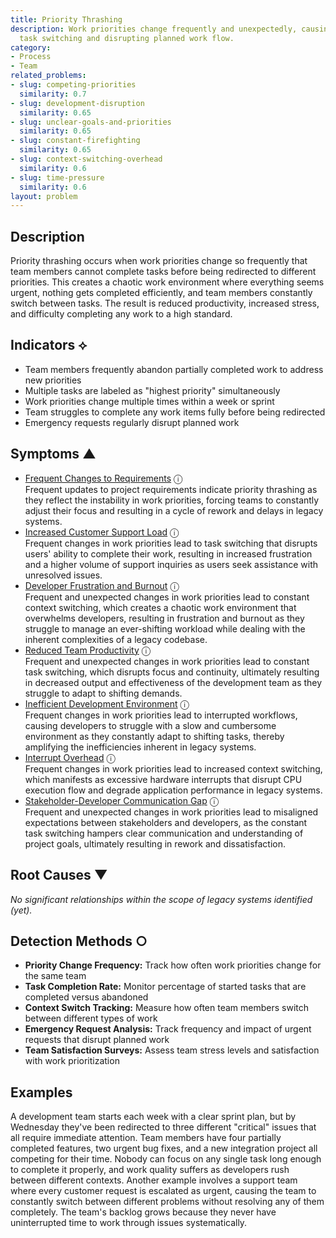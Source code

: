 ```yaml
---
title: Priority Thrashing
description: Work priorities change frequently and unexpectedly, causing constant
  task switching and disrupting planned work flow.
category:
- Process
- Team
related_problems:
- slug: competing-priorities
  similarity: 0.7
- slug: development-disruption
  similarity: 0.65
- slug: unclear-goals-and-priorities
  similarity: 0.65
- slug: constant-firefighting
  similarity: 0.65
- slug: context-switching-overhead
  similarity: 0.6
- slug: time-pressure
  similarity: 0.6
layout: problem
---
```


## Description

Priority thrashing occurs when work priorities change so frequently that team members cannot complete tasks before being redirected to different priorities. This creates a chaotic work environment where everything seems urgent, nothing gets completed efficiently, and team members constantly switch between tasks. The result is reduced productivity, increased stress, and difficulty completing any work to a high standard.

## Indicators ⟡

- Team members frequently abandon partially completed work to address new priorities
- Multiple tasks are labeled as "highest priority" simultaneously
- Work priorities change multiple times within a week or sprint
- Team struggles to complete any work items fully before being redirected
- Emergency requests regularly disrupt planned work

## Symptoms ▲
- [Frequent Changes to Requirements](frequent-changes-to-requirements.md) <span class="info-tooltip" title="Confidence: 0.556, Strength: 0.764">ⓘ</span>
<br/>  Frequent updates to project requirements indicate priority thrashing as they reflect the instability in work priorities, forcing teams to constantly adjust their focus and resulting in a cycle of rework and delays in legacy systems.
- [Increased Customer Support Load](increased-customer-support-load.md) <span class="info-tooltip" title="Confidence: 0.443, Strength: 0.699">ⓘ</span>
<br/>  Frequent changes in work priorities lead to task switching that disrupts users' ability to complete their work, resulting in increased frustration and a higher volume of support inquiries as users seek assistance with unresolved issues.
- [Developer Frustration and Burnout](developer-frustration-and-burnout.md) <span class="info-tooltip" title="Confidence: 0.432, Strength: 0.651">ⓘ</span>
<br/>  Frequent and unexpected changes in work priorities lead to constant context switching, which creates a chaotic work environment that overwhelms developers, resulting in frustration and burnout as they struggle to manage an ever-shifting workload while dealing with the inherent complexities of a legacy codebase.
- [Reduced Team Productivity](reduced-team-productivity.md) <span class="info-tooltip" title="Confidence: 0.423, Strength: 0.709">ⓘ</span>
<br/>  Frequent and unexpected changes in work priorities lead to constant task switching, which disrupts focus and continuity, ultimately resulting in decreased output and effectiveness of the development team as they struggle to adapt to shifting demands.
- [Inefficient Development Environment](inefficient-development-environment.md) <span class="info-tooltip" title="Confidence: 0.337, Strength: 0.609">ⓘ</span>
<br/>  Frequent changes in work priorities lead to interrupted workflows, causing developers to struggle with a slow and cumbersome environment as they constantly adapt to shifting tasks, thereby amplifying the inefficiencies inherent in legacy systems.
- [Interrupt Overhead](interrupt-overhead.md) <span class="info-tooltip" title="Confidence: 0.322, Strength: 0.750">ⓘ</span>
<br/>  Frequent changes in work priorities lead to increased context switching, which manifests as excessive hardware interrupts that disrupt CPU execution flow and degrade application performance in legacy systems.
- [Stakeholder-Developer Communication Gap](stakeholder-developer-communication-gap.md) <span class="info-tooltip" title="Confidence: 0.307, Strength: 0.727">ⓘ</span>
<br/>  Frequent and unexpected changes in work priorities lead to misaligned expectations between stakeholders and developers, as the constant task switching hampers clear communication and understanding of project goals, ultimately resulting in rework and dissatisfaction.

## Root Causes ▼

*No significant relationships within the scope of legacy systems identified (yet).*

## Detection Methods ○

- **Priority Change Frequency:** Track how often work priorities change for the same team
- **Task Completion Rate:** Monitor percentage of started tasks that are completed versus abandoned
- **Context Switch Tracking:** Measure how often team members switch between different types of work
- **Emergency Request Analysis:** Track frequency and impact of urgent requests that disrupt planned work
- **Team Satisfaction Surveys:** Assess team stress levels and satisfaction with work prioritization

## Examples

A development team starts each week with a clear sprint plan, but by Wednesday they've been redirected to three different "critical" issues that all require immediate attention. Team members have four partially completed features, two urgent bug fixes, and a new integration project all competing for their time. Nobody can focus on any single task long enough to complete it properly, and work quality suffers as developers rush between different contexts. Another example involves a support team where every customer request is escalated as urgent, causing the team to constantly switch between different problems without resolving any of them completely. The team's backlog grows because they never have uninterrupted time to work through issues systematically.
